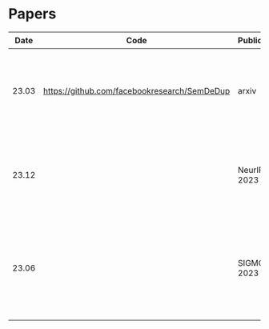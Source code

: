 
# Papers

| Date  | Code | Publication                  | Paper                                                                                                         | 主要内容                                                        |
|-------|-----------|------------------------------|--------------------------------------------------------------------------------------------------------------|------------------------------------------------------------------|
| 23.03 | https://github.com/facebookresearch/SemDeDup | arxiv                      | [SemDeDup: Data-efficient learning at web-scale through semantic deduplication](https://link-to-paper.com)                         | 对语义重复的数据进行清洗，先找Embedding再聚类再设置阈值进行门控。                                         |
|23.12||NeurIPS 2023|[D4: Improving LLM Pretraining via Document De-Duplication and Diversification](https://link-to-paper.com)|和SemDeDup一个作者|
| 23.06 |      | SIGMOD 2023        | [Near-Duplicate Sequence Search at Scale for Large Language Model Memorization Evaluation](https://link-to-paper.com) | 近似重复（Near-Duplicate）|

